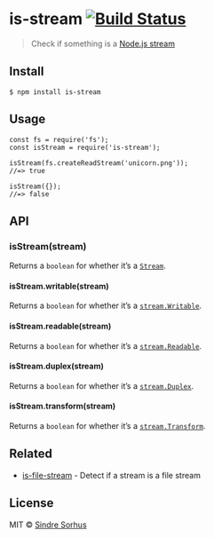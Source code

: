 is-stream [![Build Status](https://travis-ci.org/sindresorhus/is-stream.svg?branch=master)](https://travis-ci.org/sindresorhus/is-stream)
=========================================================================================================================================

> Check if something is a [Node.js stream](https://nodejs.org/api/stream.html)

Install
-------

    $ npm install is-stream

Usage
-----

    const fs = require('fs');
    const isStream = require('is-stream');

    isStream(fs.createReadStream('unicorn.png'));
    //=> true

    isStream({});
    //=> false

API
---

### isStream(stream)

Returns a `boolean` for whether it’s a [`Stream`](https://nodejs.org/api/stream.html#stream_stream).

#### isStream.writable(stream)

Returns a `boolean` for whether it’s a [`stream.Writable`](https://nodejs.org/api/stream.html#stream_class_stream_writable).

#### isStream.readable(stream)

Returns a `boolean` for whether it’s a [`stream.Readable`](https://nodejs.org/api/stream.html#stream_class_stream_readable).

#### isStream.duplex(stream)

Returns a `boolean` for whether it’s a [`stream.Duplex`](https://nodejs.org/api/stream.html#stream_class_stream_duplex).

#### isStream.transform(stream)

Returns a `boolean` for whether it’s a [`stream.Transform`](https://nodejs.org/api/stream.html#stream_class_stream_transform).

Related
-------

-   [is-file-stream](https://github.com/jamestalmage/is-file-stream) - Detect if a stream is a file stream

License
-------

MIT © [Sindre Sorhus](https://sindresorhus.com)
